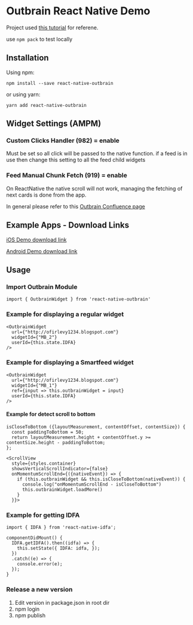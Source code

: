 # Outbrain React Native Demo

Project used [this tutorial](https://www.freecodecamp.org/news/how-to-publish-a-react-native-component-to-npm-its-easier-than-you-think-51f6ae1ef850/) for referene.

use `npm pack` to test locally

## Installation

Using npm:

```shell
npm install --save react-native-outbrain
```

or using yarn:

```shell
yarn add react-native-outbrain
```

## Widget Settings (AMPM)

### Custom Clicks Handler (982) = enable
Must be set so all click will be passed to the native function. if a feed is in use then change this setting to all the feed child widgets

### Feed Manual Chunk Fetch (919) = enable 
On ReactNative the native scroll will not work, managing the fetching of next cards is done from the app.

In general please refer to this [Outbrain Confluence page](https://confluence.outbrain.com/display/CATS/React+Native+Bridge+project)


## Example Apps - Download Links

[iOS Demo download link](https://install.appcenter.ms/users/oregev/apps/react-native-ios-demo/distribution_groups/public)

[Android Demo download link](https://install.appcenter.ms/users/oregev/apps/react-native-android-demo/distribution_groups/public)


## Usage

### Import Outbrain Module

```
import { OutbrainWidget } from 'react-native-outbrain'
```

### Example for displaying a regular widget

```
<OutbrainWidget
  url={"http://ofirlevy1234.blogspot.com"}
  widgetId={"MB_2"}
  userId={this.state.IDFA}
/>
```

### Example for displaying a Smartfeed widget

```
<OutbrainWidget
  url={"http://ofirlevy1234.blogspot.com"}
  widgetId={"MB_1"}
  ref={input => this.outbrainWidget = input}
  userId={this.state.IDFA}
/>
```

#### Example for detect scroll to bottom

```
isCloseToBottom ({layoutMeasurement, contentOffset, contentSize}) {
  const paddingToBottom = 50;
  return layoutMeasurement.height + contentOffset.y >= contentSize.height - paddingToBottom;
};

<ScrollView
  style={styles.container}
  showsVerticalScrollIndicator={false}
  onMomentumScrollEnd={({nativeEvent}) => {
    if (this.outbrainWidget && this.isCloseToBottom(nativeEvent)) {
      console.log("onMomentumScrollEnd - isCloseToBottom")
      this.outbrainWidget.loadMore()
    }
  }}>
```

### Example for getting IDFA

```
import { IDFA } from 'react-native-idfa';

componentDidMount() {
  IDFA.getIDFA().then((idfa) => {
    this.setState({ IDFA: idfa, });
  })
  .catch((e) => {
    console.error(e);
  });
}
```


### Release a new version

1. Edit version in package.json in root dir
2. npm login
3. npm publish
